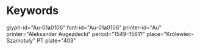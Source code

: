 # Keywords
glyph-id="Au-01a0106"
font-id="Au-01a0106"
printer-id="Au"
printer="Aleksander Augezdecki"
period="1549–1561?"
place="Królewiec-Szamotuły"
PT plate="403"
